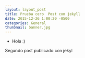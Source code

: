 ```yaml
---
layout: layout_post
title: Prueba cero  Post con jekyll
date: 2015-12-26 1:00:20 -0500
categories: General
thumbnail: banner.jpg
---
```


* Hola :)

Segundo post publicado con jekyl